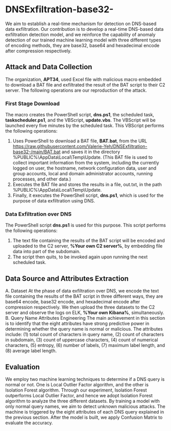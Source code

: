 # DNSExfiltration-base32-
We aim to establish a real-time mechanism for detection on DNS-based data exfiltration. Our contribution is to develop a real-time DNS-based data exfiltration detection model, and we reinforce the capability of anomaly detection of our trained machine learning model with three different types of encoding methods, they are base32, base64 and hexadecimal encode after compression respectively.
## Attack and Data Collection
The organization, **APT34**, used Excel file with malicious macro embedded to download a BAT file and exfiltrated the result of the BAT script to their C2 server. The following operations are our reproduction of the attack.
### First Stage Download
The macro creates the PowerShell script, **dns.ps1**, the scheduled task, **taskscheduler.ps1**, and the VBScript, **update.vbs**. The VBScript will be launched every five minutes by the scheduled task. This VBScript performs the following operations:
1. Uses PowerShell to download a BAT file, **BAT.bat**, from the URL https://raw.githubusercontent.com/Valerie-Yeh/DNSExfiltration-base32-/main/BAT.bat and saves it in the directory %PUBLIC%\AppData\Local\Temp\Update. (This BAT file is used to collect important information from the system, including the currently logged on user, the hostname, network configuration data, user and group accounts, local and domain administrator accounts, running processes, and other data.)
2. Executes the BAT file and stores the results in a file, out.txt, in the path %PUBLIC%\AppData\Local\Temp\Update.
3. Finally, it executes the PowerShell script, **dns.ps1**, which is used for the purpose of data exfiltration using DNS.
### Data Exfiltration over DNS
The PowerShell script **dns.ps1** is used for this purpose. This script performs the following operations:
1. The text file containing the results of the BAT script will be encoded and uploaded to the C2 server, **%Your own C2 server%**, by embedding file data into part of the subdomain.
2. The script then quits, to be invoked again upon running the next scheduled task.
## Data Source and Attributes Extraction
A. Dataset
At the phase of data exfiltration over DNS, we encode the text file containing the results of the BAT script in three different ways, they are base64 encode, base32 encode, and hexadecimal encode after compression respectively. We then upload the three datasets to the C2 server and observe the logs on ELK, **%Your own Kibana%**, simultaneously.
B. Query Name Attributes Engineering
The main achievement in this section is to identify that the eight attributes have strong predictive power in determining whether the query name is normal or malicious. The attributes include: (1) total count of characters in query name, (2) count of characters in subdomain, (3) count of uppercase characters, (4) count of numerical characters, (5) entropy, (6) number of labels, (7) maximum label length, and (8) average label length.
## Evaluation
We employ two machine learning techniques to determine if a DNS query is normal or not. One is Local Outlier Factor algorithm, and the other is Isolation Forest algorithm. Through our experiment, Isolation Forest outperforms Local Outlier Factor, and hence we adopt Isolation Forest algorithm to analyze the three different datasets.
By training a model with only normal query names, we aim to detect unknown malicious attacks. The machine is triggered by the eight attributes of each DNS query explained in the previous section. After the model is built, we apply Confusion Matrix to evaluate the accuracy.
